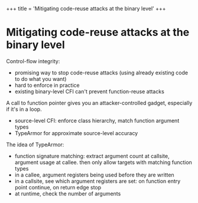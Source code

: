 +++
title = 'Mitigating code-reuse attacks at the binary level'
+++

# Mitigating code-reuse attacks at the binary level
Control-flow integrity:
- promising way to stop code-reuse attacks (using already existing code to do what you want)
- hard to enforce in practice
- existing binary-level CFI can't prevent function-reuse attacks

A call to function pointer gives you an attacker-controlled gadget, especially if it's in a loop.
- source-level CFI: enforce class hierarchy, match function argument types
- TypeArmor for approximate source-level accuracy

The idea of TypeArmor:
- function signature matching: extract argument count at callsite, argument usage at callee. then only allow targets with matching function types
- in a callee, argument registers being used before they are written
- in a callsite, see which argument registers are set: on function entry point continue, on return edge stop
- at runtime, check the number of arguments
